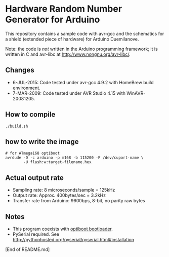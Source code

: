 # Hardware Random Number Generator for Arduino

This repository contains a sample code with avr-gcc and the schematics
for a shield (extended piece of hardware) for Arduino Duemilanove.

Note: the code is *not* written in the Arduino programming framework; it
is written in C and avr-libc at <http://www.nongnu.org/avr-libc/>.

## Changes

* 6-JUL-2015: Code tested under avr-gcc 4.9.2 with HomeBrew build environment.
* 7-MAR-2009: Code tested under AVR Studio 4.15 with WinAVR-20081205.

## How to compile

    ./build.sh

## how to write the image

    # for ATmega168 optiboot
    avrdude -D -c arduino -p m168 -b 115200 -P /dev/cuport-name \
            -U flash:w:target-filename.hex

## Actual output rate

* Sampling rate: 8 microseconds/sample = 125kHz
* Output rate: Approx. 400bytes/sec = 3.2kHz
* Transfer rate from Arduino: 9600bps, 8-bit, no parity raw bytes

## Notes

* This program coexists with [optiboot bootloader](https://github.com/Optiboot/optiboot/).
* PySerial required. See <http://pythonhosted.org/pyserial/pyserial.html#installation>

[End of README.md]
